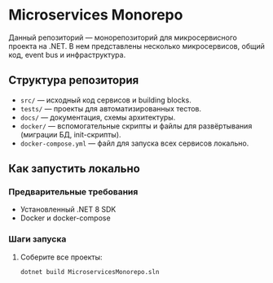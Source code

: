 ﻿# Microservices Monorepo

Данный репозиторий — монорепозиторий для микросервисного проекта на .NET. В нем представлены несколько микросервисов, общий код, event bus и инфраструктура.

## Структура репозитория

- `src/` — исходный код сервисов и building blocks.
- `tests/` — проекты для автоматизированных тестов.
- `docs/` — документация, схемы архитектуры.
- `docker/` — вспомогательные скрипты и файлы для развёртывания (миграции БД, init-скрипты).
- `docker-compose.yml` — файл для запуска всех сервисов локально.

## Как запустить локально

### Предварительные требования
- Установленный .NET 8 SDK
- Docker и docker-compose

### Шаги запуска

1. Соберите все проекты:
   ```bash
   dotnet build MicroservicesMonorepo.sln
